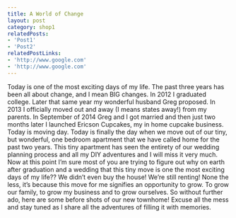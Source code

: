 ```yaml
---
title: A World of Change
layout: post
category: shop1
relatedPosts:
- 'Post1'
- 'Post2'
relatedPostLinks:
- 'http://www.google.com'
- 'http://www.google.com'
---
```


Today is one of the most exciting days of my life. The past three years has been all about change, and I mean BIG changes. In 2012 I graduated college. Later that same year my wonderful husband Greg proposed. In 2013 I officially moved out and away (I means states away!) from my parents. In September of 2014 Greg and I got married and then just two months later I launched Ericson Cupcakes, my in home cupcake business. Today is moving day. Today is finally the day when we move out of our tiny, but wonderful, one bedroom apartment that we have called home for the past two years. This tiny apartment has seen the entirety of our wedding planning process and all my DIY adventures and I will miss it very much. Now at this point I’m sure most of you are trying to figure out why on earth after graduation and a wedding that this tiny move is one the most exciting days of my life?? We didn’t even buy the house! We’re still renting! None the less, it’s because this move for me signifies an opportunity to grow. To grow our family, to grow my business and to grow ourselves. So without further ado, here are some before shots of our new townhome! Excuse all the mess and stay tuned as I share all the adventures of filling it with memories.
